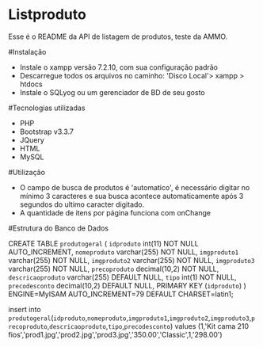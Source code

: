 # Listproduto

Esse é o README da API de listagem de produtos, teste da AMMO.

#Instalação

* Instale o xampp versão 7.2.10, com sua configuração padrão
* Descarregue todos os arquivos no caminho: 'Disco Local'> xampp > htdocs 
* Instale o SQLyog ou um gerenciador de BD de seu gosto


#Tecnologias utilizadas

* PHP 
* Bootstrap v3.3.7
* JQuery 
* HTML
* MySQL

#Utilização

* O campo de busca de produtos é 'automatico', é necessário digitar no mínimo 3 caracteres e sua busca acontece automaticamente após 3 segundos do ultimo caracter digitado.
* A quantidade de itens por página funciona com onChange


#Estrutura do Banco de Dados

CREATE TABLE `produtogeral` (
  `idproduto` int(11) NOT NULL AUTO_INCREMENT,
  `nomeproduto` varchar(255) NOT NULL,
  `imgproduto1` varchar(255) NOT NULL,
  `imgproduto2` varchar(255) NOT NULL,
  `imgproduto3` varchar(255) NOT NULL,
  `precoproduto` decimal(10,2) NOT NULL,
  `descricaoproduto` varchar(255) DEFAULT NULL,
  `tipo` int(1) NOT NULL,
  `precodesconto` decimal(10,2) DEFAULT NULL,
  PRIMARY KEY (`idproduto`)
) ENGINE=MyISAM AUTO_INCREMENT=79 DEFAULT CHARSET=latin1;

insert  into `produtogeral`(`idproduto`,`nomeproduto`,`imgproduto1`,`imgproduto2`,`imgproduto3`,`precoproduto`,`descricaoproduto`,`tipo`,`precodesconto`) values (1,'Kit cama 210 fios','prod1.jpg','prod2.jpg','prod3.jpg','350.00','Classic',1,'298.00')
